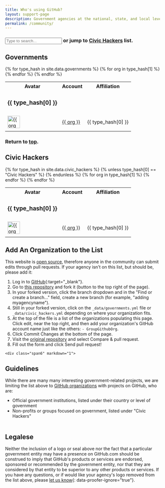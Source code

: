 ```yaml
---
title: Who's using GitHub?
layout: support-page
description: Government agencies at the national, state, and local level use GitHub to share and collaborate. If you don't see your organization on this list, follow the instructions below to add it!
permalink: /community/
---
```

<div id="to-top" class="container">
<div class="">
  <div class="">
  <div class="search-section">
  <h3><input id="filter" type="text" class="form-control" placeholder="Type to search..."> or jump to <a href="#civichackers">Civic Hackers</a> list.</h3></div>
    <h2 id="governments">Governments</h2>
    <h6 class="govtable no-matches" style="display: none;">No matches.</h6>
      <table class="govtable table">
        <tbody class="searchable">
          <tr class="govtable table-header"><th>Avatar</th><th>Account</th><th>Affiliation</th></tr>
          {% for type_hash in site.data.governments %}
          <tr class="type-block" id="{{ type_hash[0] | downcase | replace: ' ','_' }}">
            <td><h3>{{ type_hash[0] }}</h3></td><td></td><td></td>
          </tr>
          {% for org in type_hash[1] %}
          <tr>
            <td>
              <a href="https://github.com/{{ org }}" title="{{ org }}">
              <img src="https://github.com/{{ org }}.png" width="40" height="40" alt="{{ org }}"></a>
            </td>
            <td>
              <p><a href="https://github.com/{{ org }}" title="{{ org }}">{{ org }}</a></p>
            </td>
            <td>
              <p class="dim-affiliation">{{ type_hash[0] }}</p>
            </td>
          </tr>
        {% endfor %}
        {% endfor %}
      </tbody>
    </table>
  </div>
</div>

<div class="">
  <div class="mini-section">
    <h3 id="civichackers" class="search-section">Return to <a href="#to-top">top</a>.</h3>
    <h2>Civic Hackers</h2>
    <h6 class="civictable no-matches" style="display: none;">No matches.</h6>
    <table class="civictable table">
      <tbody class="searchable">
        <tr class="civictable table-header"><th>Avatar</th><th>Account</th><th>Affiliation</th></tr>
        {% for type_hash in site.data.civic_hackers %}
        {% unless type_hash[0] == "Civic Hackers" %}
        {% endunless %}
        <tr class="type-block" id="{{ type_hash[0] | downcase | replace: ' ','_' }}">
          <td><h3>{{ type_hash[0] }}</h3></td><td></td><td></td>
          </tr>
          {% for org in type_hash[1] %}
          <tr>
            <td>
              <a href="https://github.com/{{ org }}" title="{{ org }}">
              <img src="https://github.com/{{ org }}.png" width="40" height="40" alt="{{ org }}"></a>
            </td>
            <td>
              <p><a href="https://github.com/{{ org }}" title="{{ org }}">{{ org }}</a></p>
            </td>
            <td>
              <p class="dim-affiliation">{{ type_hash[0] }}</p>
            </td>
          </tr>
          {% endfor %}
        {% endfor %}
      </tbody>
    </table>
  </div>
</div>


  <div id="add-org" class="row-fluid mini-section">
    <div class="span6" markdown="1">

## Add An Organization to the List

This website is [open source](https://github.com/github/government.github.com), therefore anyone in the community can submit edits through pull requests. If your agency isn't on this list, but should be, please add it:

1. Log in to [GitHub](https://github.com){:target="_blank"}.
2. Go to [this repository](https://github.com/github/government.github.com) and fork it (button to the top right of the page).
3. In your forked version, click the branch dropdown and in the "Find or create a branch..." field, create a new branch (for example, "adding myagencyname").
4. Still in your forked version, click on the `_data/governments.yml` file or `_data/civic_hackers.yml` depending on where your organization fits.
5. At the top of the file is a list of the organizations populating this page. Click edit, near the top right, and then add your organization's GitHub account name just like the others: `- GroupGithubOrg`.
6. Click Commit Changes at the bottom of the page.
7. Visit the [original repository](https://github.com/github/government.github.com) and select Compare & pull request.
8. Fill out the form and click Send pull request!



</div>


    <div class="span6" markdown="1">

## Guidelines

While there are many many interesting government-related projects, we are limiting the list above to [GitHub organizations](https://help.github.com/articles/user-organization-and-project-pages) with projects on GitHub, who are:

* Official government institutions, listed under their country or level of government
* Non-profits or groups focused on government, listed under "Civic Hackers"
<br><br>

## Legalese

Neither the inclusion of a logo or seal above nor the fact that a particular government entity may have a presence on GitHub.com should be construed to imply that GitHub's products or services are endorsed, sponsored or recommended by the government entity, nor that they are considered by that entity to be superior to any other products or services. If you have any questions, or if would like your agency's logo removed from the list above, please [let us know](https://github.com/github/government.github.com/issues/new){: data-proofer-ignore="true"}.

</div>
